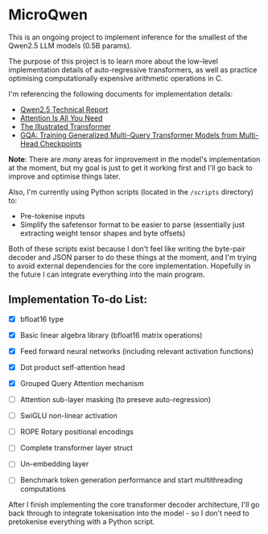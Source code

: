 # MicroQwen

This is an ongoing project to implement inference for the smallest of the Qwen2.5 LLM models (0.5B params).

The purpose of this project is to learn more about the low-level implementation details of auto-regressive transformers,
as well as practice optimising computationally expensive arithmetic operations in C.

I'm referencing the following documents for implementation details:
- <a href="https://arxiv.org/abs/2412.15115">Qwen2.5 Technical Report</a>
- <a href="https://arxiv.org/abs/1706.03762">Attention Is All You Need</a>
- <a href="https://jalammar.github.io/illustrated-transformer/">The Illustrated Transformer</a>
- <a href="https://arxiv.org/pdf/2305.13245">GQA: Training Generalized Multi-Query Transformer Models from Multi-Head Checkpoints</a>

**Note**:
There are *many* areas for improvement in the model's implementation at the moment, but my goal is just to get it working first 
and I'll go back to improve and optimise things later.

Also, I'm currently using Python scripts (located in the `/scripts` directory) to:
- Pre-tokenise inputs
- Simplify the safetensor format to be easier to parse (essentially just extracting weight tensor shapes and byte offsets)

Both of these scripts exist because I don't feel like writing the byte-pair decoder and JSON parser to do these things at the moment,
and I'm trying to avoid external dependencies for the core implementation. Hopefully in the future I can integrate everything into the main 
program.


## Implementation To-do List:
- [x] bfloat16 type
- [x] Basic linear algebra library (bfloat16 matrix operations)
- [x] Feed forward neural networks (including relevant activation functions)
- [x] Dot product self-attention head
- [x] Grouped Query Attention mechanism
- [ ] Attention sub-layer masking (to preseve auto-regression)
- [ ] SwiGLU non-linear activation
- [ ] ROPE Rotary positional encodings
- [ ] Complete transformer layer struct
- [ ] Un-embedding layer
- [ ] Benchmark token generation performance and start multithreading computations


After I finish implementing the core transformer decoder architecture, I'll go back through to integrate
tokenisation into the model - so I don't need to pretokenise everything with a Python script.



